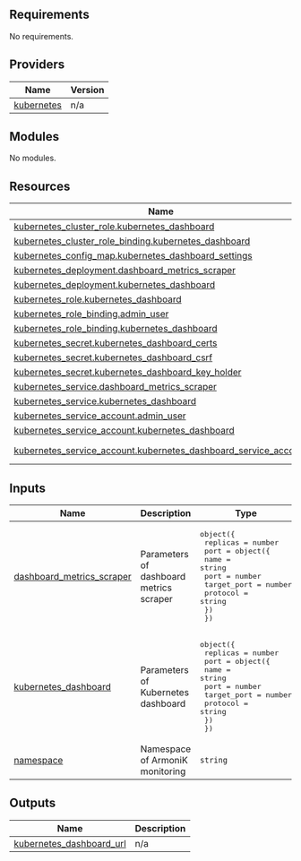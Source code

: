 <!-- BEGIN_TF_DOCS -->
## Requirements

No requirements.

## Providers

| Name | Version |
|------|---------|
| <a name="provider_kubernetes"></a> [kubernetes](#provider\_kubernetes) | n/a |

## Modules

No modules.

## Resources

| Name | Type |
|------|------|
| [kubernetes_cluster_role.kubernetes_dashboard](https://registry.terraform.io/providers/hashicorp/kubernetes/latest/docs/resources/cluster_role) | resource |
| [kubernetes_cluster_role_binding.kubernetes_dashboard](https://registry.terraform.io/providers/hashicorp/kubernetes/latest/docs/resources/cluster_role_binding) | resource |
| [kubernetes_config_map.kubernetes_dashboard_settings](https://registry.terraform.io/providers/hashicorp/kubernetes/latest/docs/resources/config_map) | resource |
| [kubernetes_deployment.dashboard_metrics_scraper](https://registry.terraform.io/providers/hashicorp/kubernetes/latest/docs/resources/deployment) | resource |
| [kubernetes_deployment.kubernetes_dashboard](https://registry.terraform.io/providers/hashicorp/kubernetes/latest/docs/resources/deployment) | resource |
| [kubernetes_role.kubernetes_dashboard](https://registry.terraform.io/providers/hashicorp/kubernetes/latest/docs/resources/role) | resource |
| [kubernetes_role_binding.admin_user](https://registry.terraform.io/providers/hashicorp/kubernetes/latest/docs/resources/role_binding) | resource |
| [kubernetes_role_binding.kubernetes_dashboard](https://registry.terraform.io/providers/hashicorp/kubernetes/latest/docs/resources/role_binding) | resource |
| [kubernetes_secret.kubernetes_dashboard_certs](https://registry.terraform.io/providers/hashicorp/kubernetes/latest/docs/resources/secret) | resource |
| [kubernetes_secret.kubernetes_dashboard_csrf](https://registry.terraform.io/providers/hashicorp/kubernetes/latest/docs/resources/secret) | resource |
| [kubernetes_secret.kubernetes_dashboard_key_holder](https://registry.terraform.io/providers/hashicorp/kubernetes/latest/docs/resources/secret) | resource |
| [kubernetes_service.dashboard_metrics_scraper](https://registry.terraform.io/providers/hashicorp/kubernetes/latest/docs/resources/service) | resource |
| [kubernetes_service.kubernetes_dashboard](https://registry.terraform.io/providers/hashicorp/kubernetes/latest/docs/resources/service) | resource |
| [kubernetes_service_account.admin_user](https://registry.terraform.io/providers/hashicorp/kubernetes/latest/docs/resources/service_account) | resource |
| [kubernetes_service_account.kubernetes_dashboard](https://registry.terraform.io/providers/hashicorp/kubernetes/latest/docs/resources/service_account) | resource |
| [kubernetes_service_account.kubernetes_dashboard_service_account](https://registry.terraform.io/providers/hashicorp/kubernetes/latest/docs/data-sources/service_account) | data source |

## Inputs

| Name | Description | Type | Default | Required |
|------|-------------|------|---------|:--------:|
| <a name="input_dashboard_metrics_scraper"></a> [dashboard\_metrics\_scraper](#input\_dashboard\_metrics\_scraper) | Parameters of dashboard metrics scraper | <pre>object({<br>    replicas = number<br>    port     = object({<br>      name        = string<br>      port        = number<br>      target_port = number<br>      protocol    = string<br>    })<br>  })</pre> | <pre>{<br>  "port": {<br>    "name": "scraper",<br>    "port": 8000,<br>    "protocol": "TCP",<br>    "target_port": 8000<br>  },<br>  "replicas": 1<br>}</pre> | no |
| <a name="input_kubernetes_dashboard"></a> [kubernetes\_dashboard](#input\_kubernetes\_dashboard) | Parameters of Kubernetes dashboard | <pre>object({<br>    replicas = number<br>    port     = object({<br>      name        = string<br>      port        = number<br>      target_port = number<br>      protocol    = string<br>    })<br>  })</pre> | <pre>{<br>  "port": {<br>    "name": "dashboard",<br>    "port": 443,<br>    "protocol": "TCP",<br>    "target_port": 8443<br>  },<br>  "replicas": 1<br>}</pre> | no |
| <a name="input_namespace"></a> [namespace](#input\_namespace) | Namespace of ArmoniK monitoring | `string` | n/a | yes |

## Outputs

| Name | Description |
|------|-------------|
| <a name="output_kubernetes_dashboard_url"></a> [kubernetes\_dashboard\_url](#output\_kubernetes\_dashboard\_url) | n/a |
<!-- END_TF_DOCS -->